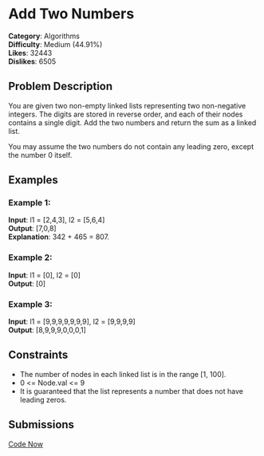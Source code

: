 # Add Two Numbers

**Category**: Algorithms  
**Difficulty**: Medium (44.91%)  
**Likes**: 32443  
**Dislikes**: 6505

## Problem Description

You are given two non-empty linked lists representing two non-negative integers. The digits are stored in reverse order, and each of their nodes contains a single digit. Add the two numbers and return the sum as a linked list.

You may assume the two numbers do not contain any leading zero, except the number 0 itself.

## Examples

### Example 1:

**Input**: l1 = [2,4,3], l2 = [5,6,4]  
**Output**: [7,0,8]  
**Explanation**: 342 + 465 = 807.

### Example 2:

**Input**: l1 = [0], l2 = [0]  
**Output**: [0]

### Example 3:

**Input**: l1 = [9,9,9,9,9,9,9], l2 = [9,9,9,9]  
**Output**: [8,9,9,9,0,0,0,1]

## Constraints

- The number of nodes in each linked list is in the range [1, 100].
- 0 <= Node.val <= 9
- It is guaranteed that the list represents a number that does not have leading zeros.

## Submissions

[Code Now](#)
